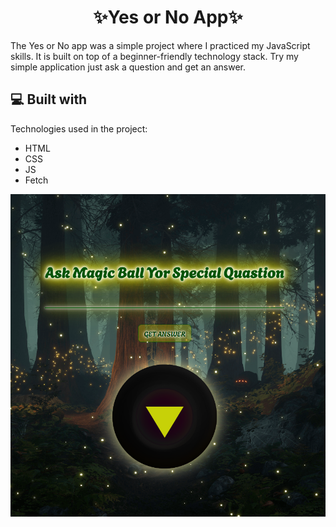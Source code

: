<h1 align="center" id="title">✨Yes or No App✨</h1>

<p id="description">The Yes or No app was a simple project where I practiced my JavaScript skills. It is built on top of a beginner-friendly technology stack. Try my simple application just ask a question and get an answer.</p>

  
  
<h2>💻 Built with</h2>

Technologies used in the project:

*   HTML
*   CSS
*   JS
*   Fetch

![demo](img/demo.png)

